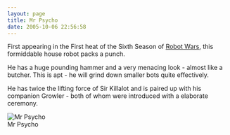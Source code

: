 ```yaml
---
layout: page
title: Mr Psycho
date: 2005-10-06 22:56:58
---
```

<p>First appearing in the First heat of the Sixth Season of <a class="wiki" href="/wiki/robot_wars.html" title="The british robot smashing TV series.">Robot Wars</a>, this formiddable house robot packs a punch.
</p>
<p>He has a huge pounding hammer and a very menacing look - almost like a butcher. This is apt - he will grind down smaller bots quite effectively.
</p>
<p>He has twice the lifting force of Sir Killalot and is paired up with his companion Growler - both of whom were introduced with a elaborate ceremony.
</p>
<div style=" width:322px;"><img alt="Mr Psycho" class="img-responsive" src="image56" title="Mr Psycho"/> <div class="mini" style="width:320px;"> <div class="thumbcaption">Mr Psycho
		</div> </div> </div>
<p>
</p>
